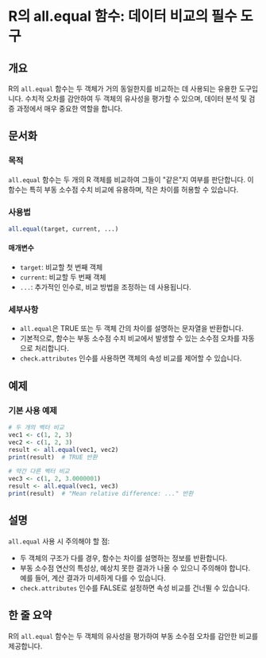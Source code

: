 <!--
Meta Description: # R의 all.equal 함수: 데이터 비교의 필수 도구 ## 개요 R의 `all.equal` 함수는 두 객체가 거의 동일한지를 비교하는 데 사용되는 유용한 도구입니다. 수치적 오차를 감안하여 두 객체의 유사성을 평가할 수 있으며, 데이터 분석 및 검증 과정에서 매우...
Meta Keywords: all, equal, 함수는, 소수점, 객체의
-->

# R의 all.equal 함수: 데이터 비교의 필수 도구

## 개요
R의 `all.equal` 함수는 두 객체가 거의 동일한지를 비교하는 데 사용되는 유용한 도구입니다. 수치적 오차를 감안하여 두 객체의 유사성을 평가할 수 있으며, 데이터 분석 및 검증 과정에서 매우 중요한 역할을 합니다.

## 문서화
### 목적
`all.equal` 함수는 두 개의 R 객체를 비교하여 그들이 "같은"지 여부를 판단합니다. 이 함수는 특히 부동 소수점 수치 비교에 유용하며, 작은 차이를 허용할 수 있습니다.

### 사용법
```R
all.equal(target, current, ...)
```

#### 매개변수
- `target`: 비교할 첫 번째 객체
- `current`: 비교할 두 번째 객체
- `...`: 추가적인 인수로, 비교 방법을 조정하는 데 사용됩니다.

### 세부사항
- `all.equal`은 TRUE 또는 두 객체 간의 차이를 설명하는 문자열을 반환합니다.
- 기본적으로, 함수는 부동 소수점 수치 비교에서 발생할 수 있는 소수점 오차를 자동으로 처리합니다.
- `check.attributes` 인수를 사용하면 객체의 속성 비교를 제어할 수 있습니다.

## 예제
### 기본 사용 예제
```R
# 두 개의 벡터 비교
vec1 <- c(1, 2, 3)
vec2 <- c(1, 2, 3)
result <- all.equal(vec1, vec2)
print(result)  # TRUE 반환

# 약간 다른 벡터 비교
vec3 <- c(1, 2, 3.0000001)
result <- all.equal(vec1, vec3)
print(result)  # "Mean relative difference: ..." 반환
```

## 설명
`all.equal` 사용 시 주의해야 할 점:
- 두 객체의 구조가 다를 경우, 함수는 차이를 설명하는 정보를 반환합니다.
- 부동 소수점 연산의 특성상, 예상치 못한 결과가 나올 수 있으니 주의해야 합니다. 예를 들어, 계산 결과가 미세하게 다를 수 있습니다.
- `check.attributes` 인수를 FALSE로 설정하면 속성 비교를 건너뛸 수 있습니다.

## 한 줄 요약
R의 `all.equal` 함수는 두 객체의 유사성을 평가하여 부동 소수점 오차를 감안한 비교를 제공합니다.